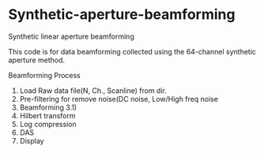 # Synthetic-aperture-beamforming
Synthetic linear aperture beamforming

This code is for data beamforming collected using the 64-channel synthetic aperture method.

Beamforming Process
  1) Load Raw data file(N, Ch., Scanline) from dir.
  2) Pre-filtering for remove noise(DC noise, Low/High freq noise
  3) Beamforming
3.1) 
  4) Hilbert transform
  5) Log compression
  6) DAS
  7) Display
  
